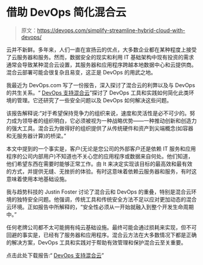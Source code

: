 # 借助 DevOps 简化混合云

> 原文：<https://devops.com/simplify-streamline-hybrid-cloud-with-devops/>

云并不新鲜。多年来，人们一直在宣扬云的优点，大多数企业都在某种程度上接受了云服务器和服务。然而，数据安全的现实和利用 IT 基础架构中现有投资的需求通常会导致某种混合云设置，其服务器和应用程序跨越本地数据中心和云提供商。混合云部署可能会很复杂且易变，这正是 DevOps 的用武之地。

我最近为 DevOps.com 写了一份报告，深入探讨了混合云的利弊以及与 DevOps 的共生关系。“ [DevOps 支持混合云](http://webinars.devops.com/hybrid-cloud)”探讨了 DevOps 工具和实践如何简化此类环境的管理。它还研究了一些安全问题以及 DevOps 如何解决这些问题。

该报告解释说:“对于希望保持竞争力的组织来说，速度和灵活性是必不可少的。努力成为领导者的组织明白，它必须被视为一种战略优势——一种推动创新和创造力的强大工具。混合云为做得好的组织提供了从传统硬件和资产到尖端概念(如容器和无服务器计算)的桥梁。”

本文中提到的一个事实是，客户(无论是您公司的外部客户还是依赖 IT 服务和应用程序的公司内部用户)不知道也不关心您的应用程序或数据来自何处。他们知道，他们希望东西在需要时能够正常工作。由 It 来决定实现该目标的最高效和最有效的方式，并提供无缝、无挫折的体验。有时这意味着依赖云服务器和服务，有时这意味着使用本地基础设施。

我与趋势科技的 Justin Foster 讨论了混合云和 DevOps 的重叠，特别是混合云环境的独特安全问题。他强调，传统工具和传统安全方法不足以应对更加动态的混合云环境。正如报告中所解释的，“安全性必须从一开始就融入到整个开发生命周期中。”

任何老牌公司都不太可能拥有纯云基础设施。最终可能会通过损耗来实现，但不可回避的事实是，已经有了服务器和应用程序。混合云方法在大多数情况下都是正确的解决方案，DevOps 工具和实践对于帮助有效管理和保护混合云至关重要。

点击此处下载报告:“ [DevOps 支持混合云](http://webinars.devops.com/hybrid-cloud)”